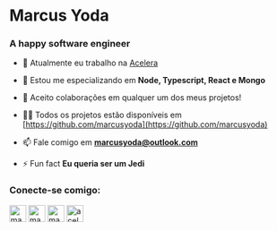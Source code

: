 <h1 align="left">Marcus Yoda</h1>
<h3 align="left">A happy software engineer</h3>

- 🔭 Atualmente eu trabalho na [Acelera](https://acelera.cloud)

- 🌱 Estou me especializando em **Node, Typescript, React e Mongo**

- 👯 Aceito colaborações em qualquer um dos meus projetos!

- 👨‍💻 Todos os projetos estão disponíveis em [https://github.com/marcusyoda](https://github.com/marcusyoda)

- 📫 Fale comigo em **marcusyoda@outlook.com**

- ⚡ Fun fact **Eu queria ser um Jedi**

<h3 align="left">Conecte-se comigo:</h3>
<p align="left">
<a href="https://twitter.com/maviniciuus" target="blank"><img align="center" src="https://img.icons8.com/fluent/48/000000/twitter.png" alt="maviniciuus" height="30"  /></a>
<a href="https://linkedin.com/in/maviniciuus" target="blank"><img align="center" src="https://img.icons8.com/fluent/48/000000/linkedin.png" alt="maviniciuus" height="30"/></a>
<a href="https://instagram.com/maviniciuus" target="blank"><img align="center" src="https://img.icons8.com/fluent/50/000000/instagram-new.png" alt="maviniciuus" height="30" /></a>
<a href="https://www.youtube.com/aceleracloud" target="blank"><img align="center" src="https://img.icons8.com/color/48/000000/youtube-play.png" alt="aceleracloud" height="30" /></a>
</p>
